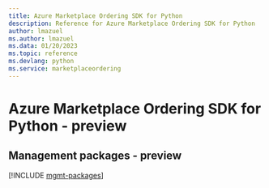 ```yaml
---
title: Azure Marketplace Ordering SDK for Python
description: Reference for Azure Marketplace Ordering SDK for Python
author: lmazuel
ms.author: lmazuel
ms.data: 01/20/2023
ms.topic: reference
ms.devlang: python
ms.service: marketplaceordering
---
```

# Azure Marketplace Ordering SDK for Python - preview

## Management packages - preview
[!INCLUDE [mgmt-packages](marketplace-ordering-mgmt-index.md)]